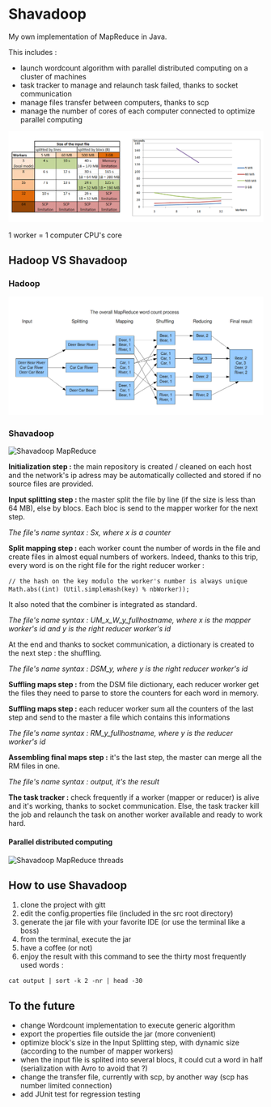 # Shavadoop

My own implementation of MapReduce in Java.

This includes :
* launch wordcount algorithm with parallel distributed computing on a cluster of machines
* task tracker to manage and relaunch task failed, thanks to socket communication
* manage files transfer between computers, thanks to scp
* manage the number of cores of each computer connected to optimize parallel computing

![Benchmark](res/readme/benchmark.PNG)

1 worker = 1 computer CPU's core


## Hadoop VS Shavadoop

### Hadoop

![Hadoop MapReduce](res/readme/MapReduceWordCountOverview1.png)

### Shavadoop

![Shavadoop MapReduce](res/readme/shavadoop.PNG)

**Initialization step :** the main repository is created / cleaned on each host and the network's ip adress may be automatically collected and stored if no source files are provided.


**Input splitting step :** the master split the file by line (if the size is less than 64 MB), else by blocs. Each bloc is send to the mapper worker for the next step.

*The file's name syntax : Sx, where x is a counter*


**Split mapping step :** each worker count the number of words in the file and create files in almost equal numbers of workers. Indeed, thanks to this trip, every word is on the right file for the right reducer worker :
```
// the hash on the key modulo the worker's number is always unique
Math.abs((int) (Util.simpleHash(key) % nbWorker)); 
```
It also noted that the combiner is integrated as standard. 

*The file's name syntax : UM_x_W_y_fullhostname, where x is the mapper worker's id and y is the right reducer worker's id*

At the end and thanks to socket communication, a dictionary is created to the next step : the shuffling.

*The file's name syntax : DSM_y, where y is the right reducer worker's id*


**Suffling maps step :** from the DSM file dictionary, each reducer worker get the files they need to parse to store the counters for each word in memory.

**Suffling maps step :** each reducer worker sum all the counters of the last step and send to the master a file which contains this informations

*The file's name syntax : RM_y_fullhostname, where y is the reducer worker's id*


**Assembling final maps step :** it's the last step, the master can merge all the RM files in one.

*The file's name syntax : output, it's the result*


**The task tracker :** check frequently if a worker (mapper or reducer) is alive and it's working, thanks to socket communication. Else, the task tracker kill the job and relaunch the task on another worker available and ready to work hard.

#### Parallel distributed computing

![Shavadoop MapReduce threads](res/readme/shavadoop_thread.PNG)


## How to use Shavadoop

1. clone the project with gitt
2. edit the config.properties file (included in the src root directory)
3. generate the jar file with your favorite IDE (or use the terminal like a boss)
4. from the terminal, execute the jar
5. have a coffee (or not)
6. enjoy the result with this command to see the thirty most frequently used words :
```
cat output | sort -k 2 -nr | head -30
```

## To the future

* change Wordcount implementation to execute generic algorithm
* export the properties file outside the jar (more convenient)
* optimize block's size in the Input Splitting step, with dynamic size (according to the number of mapper workers)
* when the input file is splited into several blocs, it could cut a word in half (serialization with Avro to avoid that ?)
* change the transfer file, currently with scp, by another way (scp has number limited connection)
* add JUnit test for regression testing
